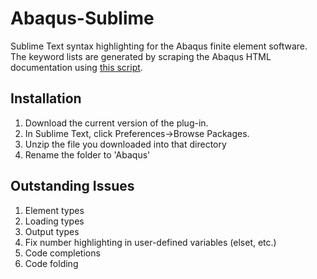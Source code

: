 # Abaqus-Sublime
Sublime Text syntax highlighting for the Abaqus finite element software. The keyword lists are generated by scraping the Abaqus HTML documentation using [this script](https://github.com/bendeaton/Abaqus-Documentation-Scraper).

## Installation ##
1. Download the current version of the plug-in.
2. In Sublime Text, click Preferences->Browse Packages.
3. Unzip the file you downloaded into that directory
4. Rename the folder to 'Abaqus'

## Outstanding Issues ##
1. Element types
2. Loading types
3. Output types
4. Fix number highlighting in user-defined variables (elset, etc.)
5. Code completions
6. Code folding
